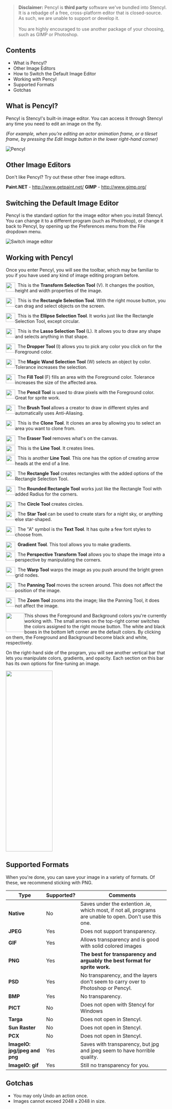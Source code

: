 > **Disclaimer:** Pencyl is **third party** software we've bundled into Stencyl. It is a rebadge of a free, cross-platform editor that is closed-source. As such, we are unable to support or develop it.<br/><br/>You are highly encouraged to use another package of your choosing, such as GIMP or Photoshop.
 

## Contents

* What is Pencyl?
* Other Image Editors
* How to Switch the Default Image Editor
* Working with Pencyl
* Supported Formats
* Gotchas


## What is Pencyl?

Pencyl is Stencyl's built-in image editor. You can access it through Stencyl any time you need to edit an image on the fly. 

*(For example, when you're editing an actor animation frame, or a tileset frame, by pressing the Edit Image button in the lower right-hand corner)*

![Pencyl](http://static.stencyl.com/help/images/PencylEditImage.png)


## Other Image Editors

Don't like Pencyl? Try out these other free image editors.

**Paint.NET** - http://www.getpaint.net/
**GIMP** - http://www.gimp.org/


## Switching the Default Image Editor

Pencyl is the standard option for the image editor when you install Stencyl. You can change it to a different program (such as Photoshop), or change it back to Pencyl, by opening up the Preferences menu from the File dropdown menu.

![Switch image editor](http://static.stencyl.com/help/images/PencylPreferencesPic.png)

 

## Working with Pencyl

Once you enter Pencyl, you will see the toolbar, which may be familiar to you if you have used any kind of image editing program before.

<p><img alt="" src="http://static.stencyl.com/help/images/PencylDSelect.png" style="width: 29px; height: 29px; float: left;" />&nbsp; This is the <strong>Transform Selection Tool</strong> (V). It changes the position, height and width properties of the image.</p>
<p><img alt="" src="http://static.stencyl.com/help/images/PencylSqMon.png" style="width: 29px; height: 28px; float: left;" />&nbsp; This is the<strong> Rectangle Selection Tool</strong>. With the right mouse button, you can drag and select objects on the screen.</p>
<p><img alt="" src="http://static.stencyl.com/help/images/PencylCircMon.png" style="width: 29px; height: 28px; float: left;" />&nbsp; This is the <strong>Ellipse Selection Tool</strong>. It works just like the Rectangle Selection Tool, except circular.</p>
<p><img alt="" src="http://static.stencyl.com/help/images/PencylLasso.png" style="width: 29px; height: 28px; float: left;" />&nbsp; This is the<strong> Lasso Selection Tool </strong>(L). It allows you to draw any shape and selects anything in that shape.</p>
<p><img alt="" src="http://static.stencyl.com/help/images/PencylIDrop.png" style="width: 29px; height: 28px; float: left;" />&nbsp; The<strong> Dropper Tool </strong>(I) allows you to pick any color you click on for the Foreground color.<br /></p>
<p><img alt="" src="http://static.stencyl.com/help/images/PencylWand.png" style="width: 29px; height: 28px; float: left;" />&nbsp; The<strong> Magic Wand Selection Tool</strong> (W) selects an object by color. Tolerance increases the selection.<br /></p>
<p><img alt="" src="http://static.stencyl.com/help/images/Pencylfill.png" style="width: 29px; height: 28px; float: left;" />&nbsp; The<strong> Fill Tool </strong>(F) fills an area with the Foreground color. Tolerance increases the size of the affected area.</p>
<p><img alt="" src="http://static.stencyl.com/help/images/PencylPencil.png" style="width: 29px; height: 28px; float: left;" />&nbsp; The <strong>Pencil Tool</strong> is used to draw pixels with the Foreground color. Great for sprite work.</p>
<p><img alt="" src="http://static.stencyl.com/help/images/PencylBrush.png" style="width: 29px; height: 28px; float: left;" />&nbsp; The<strong> Brush Tool&nbsp;</strong>allows a creator to draw in different styles and automatically uses Anti-Aliasing.</p>
<p><img alt="" src="http://static.stencyl.com/help/images/PencylStamp.png" style="width: 29px; height: 28px; float: left;" />&nbsp; This is the <strong>Clone Tool</strong>. It clones an area by allowing you to select an area you want to clone from.</p>
<p><img alt="" src="http://static.stencyl.com/help/images/Pencyleraser.png" style="width: 29px; height: 28px; float: left;" />&nbsp; The<strong> Eraser Tool</strong> removes what&#39;s on the canvas.</p>
<p><img alt="" src="http://static.stencyl.com/help/images/PencylLine.png" style="width: 29px; height: 28px; float: left;" />&nbsp; This is the <strong>Line Tool</strong>. It creates lines.</p>
<p><img alt="" src="http://static.stencyl.com/help/images/PencylArrow.png" style="width: 29px; height: 28px; float: left;" />&nbsp; This is another <strong>Line Tool</strong>. This one has the option of creating arrow heads at the end of a line.</p>
<p><img alt="" src="http://static.stencyl.com/help/images/PencylSquare.png" style="width: 29px; height: 28px; float: left;" />&nbsp; The&nbsp;<strong>Rectangle Tool</strong> creates rectangles with the added options of the Rectangle Selection Tool.</p>
<p><img alt="" src="http://static.stencyl.com/help/images/PencylRoundRec.png" style="width: 29px; height: 28px; float: left;" />&nbsp; The&nbsp;<strong>Rounded Rectangle Tool</strong> works just like the Rectangle Tool with added Radius for the corners.</p>
<p><img alt="" src="http://static.stencyl.com/help/images/PencylCirc.png" style="width: 29px; height: 28px; float: left;" />&nbsp; The <strong>Circle Tool</strong> creates circles.</p>
<p><img alt="" src="http://static.stencyl.com/help/images/PencylStar.png" style="width: 29px; height: 28px; float: left;" />&nbsp; The&nbsp;<strong>Star Tool</strong> can be used to create stars for a night sky, or anything else star-shaped.</p>
<p><img alt="" src="http://static.stencyl.com/help/images/PencylText.png" style="width: 29px; height: 28px; float: left;" />&nbsp; The "A" symbol is the&nbsp;<strong>Text Tool</strong>. It has quite a few font styles to choose from.</p>
<p><img alt="" src="http://static.stencyl.com/help/images/Pencylgradient.png" style="width: 29px; height: 28px; float: left;" />&nbsp; <strong>Gradient Tool</strong>. This tool allows you to make gradients.</p>
<p><img alt="" src="http://static.stencyl.com/help/images/PencylPerspectiveTool.png" style="width: 29px; height: 28px; float: left;" />&nbsp; The<strong> Perspective Transform Tool</strong> allows you to shape the image into a perspective by manipulating the corners.</p>
<p><img alt="" src="http://static.stencyl.com/help/images/PencylWarp.png" style="width: 29px; height: 28px; float: left;" />&nbsp; The&nbsp;<strong>Warp Tool</strong> warps the image as you push around the bright green grid nodes.</p>
<p><img alt="" src="http://static.stencyl.com/help/images/PencylHand.png" style="width: 29px; height: 28px; float: left;" />&nbsp; The&nbsp;<strong>Panning Tool</strong> moves the screen around. This does not affect the position of the image.</p>
<p><img alt="" src="http://static.stencyl.com/help/images/PencylZoom.png" style="width: 29px; height: 28px; float: left;" />&nbsp; The&nbsp;<strong>Zoom Tool</strong> zooms into the image; like the Panning Tool, it does not affect the image.</p>
<p></p>
<p><img alt="" src="http://static.stencyl.com/help/images/Pencylcolor.png" style="width: 58px; height: 60px; float: left;" />This shows the Foreground and Background colors you&#39;re currently working with. The small arrows on the top-right corner switches the colors assigned to the right mouse button. The white and black boxes in the bottom left corner are the default colors. By clicking on them, the Foreground and Background become black and white, respectively.</p>
<p>On the right-hand side of the program, you will see another vertical bar that lets you manipulate colors, gradients, and opacity. Each section on this bar has its own options for fine-tuning an image.</p>
<p><img alt="" src="http://static.stencyl.com/help/images/PencylColors.png" style="width: 146px; height: 567px;" /></p>


## Supported Formats

When you're done, you can save your image in a variety of formats. Of these, we recommend sticking with PNG.

Type | Supported? | Comments
--- | --- | ---
**Native** | No | Saves under the extention .ie, which most, if not all, programs are unable to open. Don't use this one.
**JPEG** | Yes | Does not support transparency.
**GIF** | Yes | Allows transparency and is good with solid colored images
**PNG** | Yes | **The best for transparency and arguably the best format for sprite work.**
**PSD** | Yes | No transparency, and the layers don't seem to carry over to Photoshop or Pencyl.
**BMP** | Yes | No transparency.
**PICT** | No | Does not open with Stencyl for Windows
**Targa** | No | Does not open in Stencyl.
**Sun Raster** | No | Does not open in Stencyl.
**PCX** | No | Does not open in Stencyl.
**ImageIO: jpg/jpeg and png** | Yes | Saves with transparency, but jpg and jpeg seem to have horrible quality.
**ImageIO: gif** | Yes | Still no transparency for you.

 
## Gotchas

* You may only Undo an action once.
* Images cannot exceed 2048 x 2048 in size.
 
